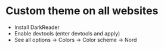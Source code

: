 # Custom theme on all websites

- Install DarkReader
- Enable devtools (enter devtools and apply)
- See all options -> Colors -> Color scheme -> Nord
